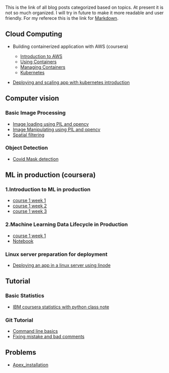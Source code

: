 This is the link of all blog posts categorized based on topics. At present it is not so much organized. I will try in future to make it more readable and user friendly. For my referece this is the link for [Markdown](https://guides.github.com/features/mastering-markdown/).


## Cloud Computing

   * Building containerized application with AWS (coursera)
       
       * [Introduction to AWS](https://hasangoni.github.io/2021/09/23/week1.html)
       * [Using Containers](https://hasangoni.github.io/2021/09/23/week2.html)
       * [Managing Containers](https://hasangoni.github.io/2021/09/23/week3.html)
       * [Kubernetes](https://hasangoni.github.io/2021/09/23/week4.html)
      
   * [Deploying and scaling app with kubernetes introduction](https://hasangoni.github.io/2022/02/27/model_deploying_scaling_with_kubernetes.html)
     
## Computer vision

### Basic Image Processing

   * [Image loading using PIL and opencv](https://hasangoni.github.io/2021/08/03/Basic-image-processing-with-opencv-and-PIL.html)
   * [Image Manipulating using PIL and opencv](https://hasangoni.github.io/2021/08/13/Image-Manipulating-Using-PIL-and-opencv.html)
   * [Spatial filtering](https://hasangoni.github.io/2021/09/05/Spatial_filtering_using_PIL_Opencv.html)

### Object Detection
 
   * [Covid Mask detection](https://hasangoni.github.io/2021/05/14/Covid_mastk_object_detection.html)

## ML in production (coursera)

### 1.Introduction to ML in production

   * [course 1 week 1](https://hasangoni.github.io/2021/06/30/Introduction-to-machine-learning-in-production-1st-week.html)
   * [course 1 week 2](https://hasangoni.github.io/2021/06/30/Introduction_ml_in_production_week2.html)
   * [course 1 week 3](https://hasangoni.github.io/2021/06/30/Introduction_to_machine_learning_to_production.html)

### 2.Machine Learning Data Lifecycle in Production

   * [course 1 week 1](https://hasangoni.github.io/2021/07/19/week1-classnotes.html)
   * [Notebook](https://hasangoni.github.io/2021/07/18/Tensorflow-DataValidation.html)

### Linux server preparation for deployment

   * [Deploying an app in a linux server using linode](https://hasangoni.github.io/2021/07/07/Deploying-app-in-a-linux-server.html)

## Tutorial

### Basic Statistics

* [IBM coursera statistics with python class note](https://hasangoni.github.io/2022/01/16/Basic_statistics.html)

### Git Tutorial

   * [Command line basics](https://hasangoni.github.io/2021/07/08/Command-Line-Basics.html)
   * [Fixing mistake and bad comments](https://hasangoni.github.io/2021/07/08/Fixing-Mistakes-And-Bad-Comments.html)
## Problems 

   * [Apex_installation](https://hasangoni.github.io/2022/01/10/apex_installation_problem.htm)
